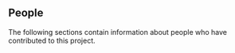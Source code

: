 ## People

The following sections contain information about people who have contributed to this project.